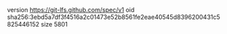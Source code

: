 version https://git-lfs.github.com/spec/v1
oid sha256:3ebd5a7df3f4516a2c01473e52b8561fe2eae40545d8396200431c5825446152
size 5801

